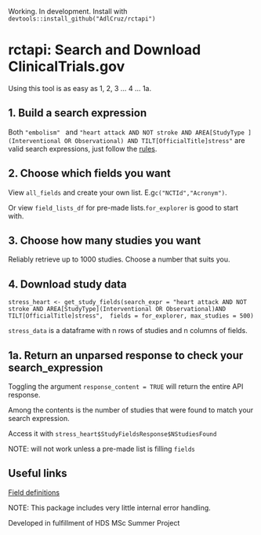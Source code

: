Working. In development. Install with ```devtools::install_github("AdlCruz/rctapi")```
# rctapi: Search and Download ClinicalTrials.gov
Using this tool is as easy as 1, 2, 3 … 4 … 1a.
## 1. Build a search expression
Both
`"embolism" `
  and
`"heart attack AND NOT stroke AND AREA[StudyType ](Interventional OR Observational) AND TILT[OfficialTitle]stress"`
 are valid search expressions, just follow the [rules](https://clinicaltrials.gov/api/gui/ref/syntax).
## 2. Choose which fields you want
 View `all_fields` and create your own list. E.g`c("NCTId","Acronym")`.
 
 Or view `field_lists_df` for pre-made lists.`for_explorer` is good to start with.
##  3. Choose how many studies you want
Reliably retrieve up to 1000 studies. Choose a number that suits you.
## 4. Download study data
`stress_heart <- get_study_fields(search_expr = "heart attack AND NOT stroke AND AREA[StudyType](Interventional OR Observational)AND TILT[OfficialTitle]stress", 
fields = for_explorer, max_studies = 500)`

`stress_data` is a dataframe with n rows of studies and n columns of fields.
## 1a. Return an unparsed response to check your search_expression
Toggling the argument `response_content = TRUE` will return the entire API response.

Among the contents is the number of studies that were found to match your search expression.

Access it with `stress_heart$StudyFieldsResponse$NStudiesFound`

NOTE: will not work unless a pre-made list is filling `fields`

## Useful links
[Field definitions](https://clinicaltrials.gov/api/gui/ref/crosswalks)

NOTE: This package includes very little internal error handling.

Developed in fulfillment of HDS MSc Summer Project
